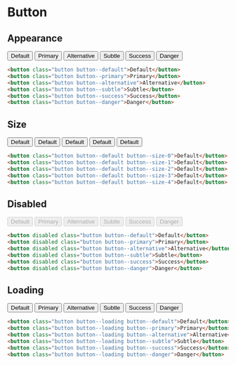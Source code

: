 # Button <Badge text="review" type="warn" />

## Appearance

<div class="p-3 border rounded-2 my-3">
  <button class="button button--default">Default</button>
  <button class="button button--primary">Primary</button>
  <button class="button button--alternative">Alternative</button>
  <button class="button button--subtle">Subtle</button>
  <button class="button button--success">Success</button>
  <button class="button button--danger">Danger</button>
</div>

``` html
<button class="button button--default">Default</button>
<button class="button button--primary">Primary</button>
<button class="button button--alternative">Alternative</button>
<button class="button button--subtle">Subtle</button>
<button class="button button--success">Success</button>
<button class="button button--danger">Danger</button>
```

## Size

<div class="p-3 border rounded-2 my-3">
  <button class="button button--default button--size-0">Default</button>
  <button class="button button--default button--size-1">Default</button>
  <button class="button button--default button--size-2">Default</button>
  <button class="button button--default button--size-3">Default</button>
  <button class="button button--default button--size-4">Default</button>
</div>

``` html
<button class="button button--default button--size-0">Default</button>
<button class="button button--default button--size-1">Default</button>
<button class="button button--default button--size-2">Default</button>
<button class="button button--default button--size-3">Default</button>
<button class="button button--default button--size-4">Default</button>
```

## Disabled

<div class="p-3 border rounded-2 my-3">
  <button disabled class="button button--default">Default</button>
  <button disabled class="button button--primary">Primary</button>
  <button disabled class="button button--alternative">Alternative</button>
  <button disabled class="button button--subtle">Subtle</button>
  <button disabled class="button button--success">Success</button>
  <button disabled class="button button--danger">Danger</button>
</div>

``` html
<button disabled class="button button--default">Default</button>
<button disabled class="button button--primary">Primary</button>
<button disabled class="button button--alternative">Alternative</button>
<button disabled class="button button--subtle">Subtle</button>
<button disabled class="button button--success">Success</button>
<button disabled class="button button--danger">Danger</button>
```

## Loading

<div class="p-3 border rounded-2 my-3">
  <button class="button button--loading button--default">Default</button>
  <button class="button button--loading button--primary">Primary</button>
  <button class="button button--loading button--alternative">Alternative</button>
  <button class="button button--loading button--subtle">Subtle</button>
  <button class="button button--loading button--success">Success</button>
  <button class="button button--loading button--danger">Danger</button>
</div>

``` html
<button class="button button--loading button--default">Default</button>
<button class="button button--loading button--primary">Primary</button>
<button class="button button--loading button--alternative">Alternative</button>
<button class="button button--loading button--subtle">Subtle</button>
<button class="button button--loading button--success">Success</button>
<button class="button button--loading button--danger">Danger</button>
```
